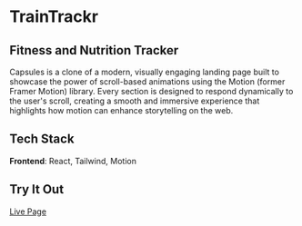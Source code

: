 # TrainTrackr

## Fitness and Nutrition Tracker

Capsules is a clone of a modern, visually engaging landing page built to showcase the power of scroll-based animations using the Motion (former Framer Motion) library. Every section is designed to respond dynamically to the user's scroll, creating a smooth and immersive experience that highlights how motion can enhance storytelling on the web.
## Tech Stack

**Frontend**: React, Tailwind, Motion

## Try It Out
[Live Page](https://capsules-clone.netlify.app/)